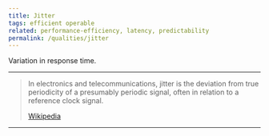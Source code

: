 ```yaml
---
title: Jitter
tags: efficient operable
related: performance-efficiency, latency, predictability
permalink: /qualities/jitter
---
```


Variation in response time.

<hr>

>In electronics and telecommunications, jitter is the deviation from true periodicity of a presumably periodic signal, often in relation to a reference clock signal.
>
>[Wikipedia](https://en.wikipedia.org/wiki/Jitter)

<hr>

